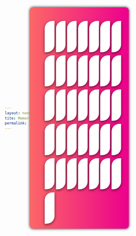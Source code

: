 ```yaml
---
layout: none
tite: Memory Game Simulation
permalink: /memorygame/
---
```


<style>
    * {
        margin: 0;
        padding: 0;
        box-sizing: border-box;
    }

    body{
        display: flex;
        align-items: center;
        justify-content: center;
        min-height: 100vh;
    }

    .card .back-view img{
        max-width: 60px;
    }

    .container{
        height: 720px;
        width: 720px;
        background: linear-gradient(to right, #fc6767, #ec008c);
        border-radius: 10px;
        padding: 25px;
        box-shadow: 0 0 10px;
    }

    .cards,
    .card,
    .view{
        display: flex;
        align-items: center;
        justify-content: center;
    }

    .cards{
        height: 100%;
        width: 100%;
        flex-wrap: wrap;
        justify-content: space-between;
    }

    .cards .card{
        height: calc(100% / 6 - 10px);
        width: calc(100% / 6 - 10px);
        position: relative;
        perspective: 800px;
        transform-style: preserve-3d;
    }

    .cards .card .view {
        width: 100%;
        height: 100%;
        background-color: #fff;
        border-radius: 25px 0;
        box-shadow: 0 3px 10px rgba(0, 0, 0, 0.616);
        position: absolute;
        transition: transform .25s linear;
        backface-visibility: hidden;
        pointer-events: none;
        user-select: none;
    }

    .cards .back-view{
        /* display: none;*/
        transform: rotateY(-180deg);
    }
    .card.flip .back-view{
        transform: rotateY(0);
    }
    .card.flip .front-view{
        transform: rotateY(180deg);
    }

    .card.vibration{
        animation: vibration 0.38s ease-in-out; 
    }

    @keyframes vibration {
        0%,
        100%{
            transform: translateX(0);
        }
        20%{
            transform: translateX(-13px);
        }
        40%{
            transform: translateX(13px);
        }
        60%{
            transform: translateX(-8px);
        }
        80%{
            transform: translateX(8px);
        }
    }
</style>


<html>
    <body>
        <div class="container">
            <ul class="cards">
                <li class="card">
                    <div class="view front-view"></div>
                    <div class="view back-view">
                        <img src="https://github.com/SRIHITAKOTT1213/DVASS/blob/master/images/memory/777.png?raw=true" alt="card-image">
                    </div>
                </li>
                <li class="card">
                    <div class="view front-view"></div>
                    <div class="view back-view">
                        <img src="https://github.com/SRIHITAKOTT1213/DVASS/blob/master/images/memory/cards.png?raw=true" alt="card-image">
                    </div>
                </li>
                <li class="card">
                    <div class="view front-view"></div>
                    <div class="view back-view">
                        <img src="https://github.com/SRIHITAKOTT1213/DVASS/blob/master/images/memory/chance.png?raw=true" alt="card-image">
                    </div>
                </li>
                <li class="card">
                    <div class="view front-view"></div>
                    <div class="view back-view">
                        <img src="https://github.com/SRIHITAKOTT1213/DVASS/blob/master/images/memory/cherry.png?raw=true" alt="card-image">
                    </div>
                </li>
                <li class="card">
                    <div class="view front-view"></div>
                    <div class="view back-view">
                        <img src="https://github.com/SRIHITAKOTT1213/DVASS/blob/master/images/memory/coins.png?raw=true" alt="card-image">
                    </div>
                </li>
                <li class="card">
                    <div class="view front-view"></div>
                    <div class="view back-view">
                        <img src="https://github.com/SRIHITAKOTT1213/DVASS/blob/master/images/memory/darts.png?raw=true" alt="card-image">
                    </div>
                </li>
                <li class="card">
                    <div class="view front-view"></div>
                    <div class="view back-view">
                        <img src="https://github.com/SRIHITAKOTT1213/DVASS/blob/master/images/memory/dealer.png?raw=true" alt="card-image">
                    </div>
                </li>
                <li class="card">
                    <div class="view front-view"></div>
                    <div class="view back-view">
                        <img src="https://github.com/SRIHITAKOTT1213/DVASS/blob/master/images/memory/diamond.png?raw=true" alt="card-image">
                    </div>
                </li>
                <li class="card">
                    <div class="view front-view"></div>
                    <div class="view back-view">
                        <img src="https://github.com/SRIHITAKOTT1213/DVASS/blob/master/images/memory/dice.png?raw=true" alt="card-image">
                    </div>
                </li>
                <li class="card">
                    <div class="view front-view"></div>
                    <div class="view back-view">
                        <img src="https://github.com/SRIHITAKOTT1213/DVASS/blob/master/images/memory/goldcard.png?raw=true" alt="card-image">
                    </div>
                </li>
                <li class="card">
                    <div class="view front-view"></div>
                    <div class="view back-view">
                        <img src="https://github.com/SRIHITAKOTT1213/DVASS/blob/master/images/memory/heart.png?raw=true" alt="card-image">
                    </div>
                </li>
                <li class="card">
                    <div class="view front-view"></div>
                    <div class="view back-view">
                        <img src="https://github.com/SRIHITAKOTT1213/DVASS/blob/master/images/memory/jackpot.png?raw=true" alt="card-image">
                    </div>
                </li>
                <li class="card">
                    <div class="view front-view"></div>
                    <div class="view back-view">
                        <img src="https://github.com/SRIHITAKOTT1213/DVASS/blob/master/images/memory/lemon.png?raw=true" alt="card-image">
                    </div>
                </li>
                <li class="card">
                    <div class="view front-view"></div>
                    <div class="view back-view">
                        <img src="https://github.com/SRIHITAKOTT1213/DVASS/blob/master/images/memory/luck.png?raw=true" alt="card-image">
                    </div>
                </li>
                <li class="card">
                    <div class="view front-view"></div>
                    <div class="view back-view">
                        <img src="https://github.com/SRIHITAKOTT1213/DVASS/blob/master/images/memory/poker.png?raw=true" alt="card-image">
                    </div>
                </li>
                <li class="card">
                    <div class="view front-view"></div>
                    <div class="view back-view">
                        <img src="https://github.com/SRIHITAKOTT1213/DVASS/blob/master/images/memory/slot.png?raw=true" alt="card-image">
                    </div>
                </li>
                <li class="card">
                    <div class="view front-view"></div>
                    <div class="view back-view">
                        <img src="https://github.com/SRIHITAKOTT1213/DVASS/blob/master/images/memory/spades.png?raw=true" alt="card-image">
                    </div>
                </li>
                <li class="card">
                    <div class="view front-view"></div>
                    <div class="view back-view">
                        <img src="https://github.com/SRIHITAKOTT1213/DVASS/blob/master/images/memory/wheel.png?raw=true" alt="card-image">
                    </div>
                </li>
                <li class="card">
                    <div class="view front-view"></div>
                    <div class="view back-view">
                        <img src="https://github.com/SRIHITAKOTT1213/DVASS/blob/master/images/memory/777.png?raw=true" alt="card-image">
                    </div>
                </li>
                <li class="card">
                    <div class="view front-view"></div>
                    <div class="view back-view">
                        <img src="https://github.com/SRIHITAKOTT1213/DVASS/blob/master/images/memory/cards.png?raw=true" alt="card-image">
                    </div>
                </li>
                <li class="card">
                    <div class="view front-view"></div>
                    <div class="view back-view">
                        <img src="https://github.com/SRIHITAKOTT1213/DVASS/blob/master/images/memory/chance.png?raw=true" alt="card-image">
                    </div>
                </li>
                <li class="card">
                    <div class="view front-view"></div>
                    <div class="view back-view">
                        <img src="https://github.com/SRIHITAKOTT1213/DVASS/blob/master/images/memory/cherry.png?raw=true" alt="card-image">
                    </div>
                </li>
                <li class="card">
                    <div class="view front-view"></div>
                    <div class="view back-view">
                        <img src="https://github.com/SRIHITAKOTT1213/DVASS/blob/master/images/memory/coins.png?raw=true" alt="card-image">
                    </div>
                </li>
                <li class="card">
                    <div class="view front-view"></div>
                    <div class="view back-view">
                        <img src="https://github.com/SRIHITAKOTT1213/DVASS/blob/master/images/memory/darts.png?raw=true" alt="card-image">
                    </div>
                </li>
                <li class="card">
                    <div class="view front-view"></div>
                    <div class="view back-view">
                        <img src="https://github.com/SRIHITAKOTT1213/DVASS/blob/master/images/memory/dealer.png?raw=true" alt="card-image">
                    </div>
                </li>
                <li class="card">
                    <div class="view front-view"></div>
                    <div class="view back-view">
                        <img src="https://github.com/SRIHITAKOTT1213/DVASS/blob/master/images/memory/diamond.png?raw=true" alt="card-image">
                    </div>
                </li>
                <li class="card">
                    <div class="view front-view"></div>
                    <div class="view back-view">
                        <img src="https://github.com/SRIHITAKOTT1213/DVASS/blob/master/images/memory/dice.png?raw=true" alt="card-image">
                    </div>
                </li>
                <li class="card">
                    <div class="view front-view"></div>
                    <div class="view back-view">
                        <img src="https://github.com/SRIHITAKOTT1213/DVASS/blob/master/images/memory/goldcard.png?raw=true" alt="card-image">
                    </div>
                </li>
                <li class="card">
                    <div class="view front-view"></div>
                    <div class="view back-view">
                        <img src="https://github.com/SRIHITAKOTT1213/DVASS/blob/master/images/memory/heart.png?raw=true" alt="card-image">
                    </div>
                </li>
                <li class="card">
                    <div class="view front-view"></div>
                    <div class="view back-view">
                        <img src="https://github.com/SRIHITAKOTT1213/DVASS/blob/master/images/memory/jackpot.png?raw=true" alt="card-image">
                    </div>
                </li>
                <li class="card">
                    <div class="view front-view"></div>
                    <div class="view back-view">
                        <img src="https://github.com/SRIHITAKOTT1213/DVASS/blob/master/images/memory/lemon.png?raw=true" alt="card-image">
                    </div>
                </li>
                <li class="card">
                    <div class="view front-view"></div>
                    <div class="view back-view">
                        <img src="https://github.com/SRIHITAKOTT1213/DVASS/blob/master/images/memory/luck.png?raw=true" alt="card-image">
                    </div>
                </li>
                <li class="card">
                    <div class="view front-view"></div>
                    <div class="view back-view">
                        <img src="https://github.com/SRIHITAKOTT1213/DVASS/blob/master/images/memory/poker.png?raw=true" alt="card-image">
                    </div>
                </li>
                <li class="card">
                    <div class="view front-view"></div>
                    <div class="view back-view">
                        <img src="https://github.com/SRIHITAKOTT1213/DVASS/blob/master/images/memory/slot.png?raw=true" alt="card-image">
                    </div>
                </li>
                <li class="card">
                    <div class="view front-view"></div>
                    <div class="view back-view">
                        <img src="https://github.com/SRIHITAKOTT1213/DVASS/blob/master/images/memory/spades.png?raw=true" alt="card-image">
                    </div>
                </li>
                <li class="card">
                    <div class="view front-view"></div>
                    <div class="view back-view">
                        <img src="https://github.com/SRIHITAKOTT1213/DVASS/blob/master/images/memory/wheel.png?raw=true" alt="card-image">
                    </div>
                </li>
    </body>
</html>

<script>
    const cards = document.querySelectorAll('.card');
    let cardOne, cardTwo;
    let dis_Deck = false;
    let matchedCard = 0;

    function flipCard(e){
        let clickedCard = e.target;
        
        if(clickedCard !== cardOne && !dis_Deck) {
            clickedCard.classList.add('flip');
            
            if(!cardOne) {
                return cardOne = clickedCard;
            }

            cardTwo = clickedCard;
            dis_Deck = true;

            let cardOneImg = cardOne.querySelector('img').src,
            cardTwoImg = cardTwo.querySelector('img').src;
            matchCards(cardOneImg, cardTwoImg);
        }
    }

    function matchCards(img1, img2){
        if(img1 == img2){ 
            
            matchedCard++;
            if(matchedCard == 40){
                setTimeout(() => {
                    return shuffCard();
                }, 1200);
            }
            
            cardOne.removeEventListener('click', flipCard);
            cardTwo.removeEventListener('click', flipCard);
            cardOne = cardTwo = '';
            return dis_Deck = false;
        }
        else{
            setTimeout(() => {
                cardOne.classList.add('vibration');
                cardTwo.classList.add('vibration');
            }, 400);
            setTimeout(() => {
                cardOne.classList.remove('vibration', 'flip');
                cardTwo.classList.remove('vibration', 'flip');
                cardOne = cardTwo = '';
                dis_Deck = false;
            }, 1200);
        }
    }

    function shuffCard(){
        matchedCard = 0;
        cardOne = cardTwo = '';

        let array = [1, 2, 3, 4, 5, 6, 7, 8, 9 , 10, 11, 12, 13, 14, 15, 16, 17, 18, 1, 2, 3, 4, 5, 6, 7, 8, 9 , 10, 11, 12, 13, 14, 15, 16, 17, 18]
        array.sort(() => Math.random() > 0.5 ? 1 : -1);

        cards.forEach((card) => {
            card.classList.remove('flip');
            card.addEventListener('click', flipCard);
        
        });
    }
    shuffCard();


    cards.forEach(card => {
        card.addEventListener('click', flipCard)

    // card.classList.add('flip')
    });
</script>